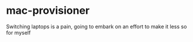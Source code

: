 # mac-provisioner
Switching laptops is a pain, going to embark on an effort to make it less so for myself
